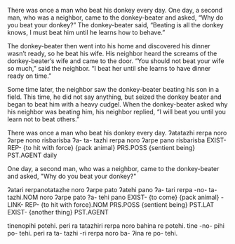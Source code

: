 There was once a man who beat his donkey every day.  One day, a second man, who was a neighbor, came to the donkey-beater and asked, “Why do you beat your donkey?”  The donkey-beater said, “Beating is all the donkey knows, I must beat him until he learns how to behave.”

The donkey-beater then went into his home and discovered his dinner wasn’t ready, so he beat his wife.  His neighbor heard the screams of the donkey-beater’s wife and came to the door.  “You should not beat your wife so much,” said the neighbor.   “I beat her until she learns to have dinner ready on time.”

Some time later, the neighbor saw the donkey-beater beating his son in a field.  This time, he did not say anything, but seized the donkey beater and began to beat him with a heavy cudgel.  When the donkey-beater asked why his neighbor was beating him, his neighbor replied, “I will beat you until you learn not to beat others.”



There was once a man who beat his donkey every day.
ʔatatazhi rerpa noro ʔarpe nono risbarisba
ʔa- ta- tazhi rerpa noro ʔarpe pano risbarisba
EXIST- REP- {to hit with force} {pack animal} PRS.POSS {sentient being} PST.AGENT daily

One day, a second man, who was a neighbor, came to the donkey-beater and asked, "Why do you beat your donkey?"

ʔatari rerpanotatazhe noro ʔarpe pato ʔatehi pano
ʔa- tari rerpa -no- ta- tazhi.NOM noro ʔarpe pato ?a- tehi pano
EXIST- {to come} {pack animal} -LINK- REP- {to hit with force}.NOM PRS.POSS {sentient being} PST.LAT EXIST- {another thing} PST.AGENT

tinenopihi potehi. peri ra tatazhiri rerpa noro bahina re potehi.
tine -no- pihi po- tehi. peri ra ta- tazhi -ri rerpa noro ba- ʔina re po- tehi.
